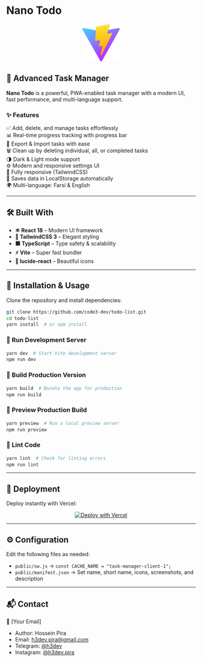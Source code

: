# Nano Todo

<p align="center">
  <img src="public/vitejs.svg" alt="Nano Todo" width="100"/>
</p>

## 🚀 Advanced Task Manager

**Nano Todo** is a powerful, PWA-enabled task manager with a modern UI, fast performance, and multi-language support.

### ✨ Features

✅ Add, delete, and manage tasks effortlessly  
📊 Real-time progress tracking with progress bar  
🔄 Export & Import tasks with ease  
🗑 Clean up by deleting individual, all, or completed tasks  
🌗 Dark & Light mode support  
⚙️ Modern and responsive settings UI  
📱 Fully responsive (TailwindCSS)  
💾 Saves data in LocalStorage automatically  
🌍 Multi-language: Farsi & English  

---

## 🛠 Built With

- **⚛️ React 18** – Modern UI framework
- **🎨 TailwindCSS 3** – Elegant styling
- **🟦 TypeScript** – Type safety & scalability
- **⚡ Vite** – Super fast bundler
- **🌟 lucide-react** – Beautiful icons

---

## 📌 Installation & Usage

Clone the repository and install dependencies:

```sh
git clone https://github.com/code3-dev/todo-list.git
cd todo-list
yarn install  # or npm install
```

### 🚀 Run Development Server
```sh
yarn dev  # Start Vite development server
npm run dev
```

### 🔧 Build Production Version
```sh
yarn build  # Bundle the app for production
npm run build
```

### 👀 Preview Production Build
```sh
yarn preview  # Run a local preview server
npm run preview
```

### 🧹 Lint Code
```sh
yarn lint  # Check for linting errors
npm run lint
```

---

## 🚀 Deployment

Deploy instantly with Vercel:

<p align="center">
  <a href="https://vercel.com/new/clone?repository-url=https://github.com/code3-dev/todo-list">
    <img src="https://vercel.com/button" alt="Deploy with Vercel"/>
  </a>
</p>

---

## ⚙️ Configuration

Edit the following files as needed:

- `public/sw.js` → `const CACHE_NAME = "task-manager-client-1";`
- `public/manifest.json` → Set name, short name, icons, screenshots, and description

---

## 📬 Contact

📧 [Your Email]  
- Author: Hossein Pira
- Email: [h3dev.pira@gmail.com](mailto:h3dev.pira@gmail.com)
- Telegram: [@h3dev](https://t.me/h3dev)
- Instagram: [@h3dev.pira](https://instagram.com/h3dev.pira)